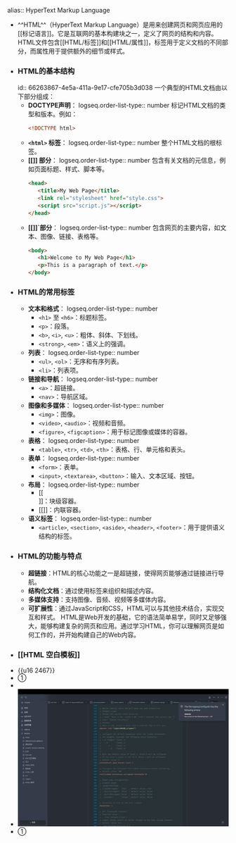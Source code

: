 alias:: HyperText Markup Language

- ^^HTML^^（HyperText Markup Language）是用来创建网页和网页应用的[[标记语言]]。它是互联网的基本构建块之一，定义了网页的结构和内容。
  HTML文件包含[[HTML/标签]]和[[HTML/属性]]，标签用于定义文档的不同部分，而属性用于提供额外的细节或样式。
- ### HTML的基本结构
  id:: 66263867-4e5a-411a-9e17-cfe705b3d038
  一个典型的HTML文档由以下部分组成：
	- **DOCTYPE声明**：
	  logseq.order-list-type:: number
	  标记HTML文档的类型和版本。例如：
	  ```html
	  <!DOCTYPE html>
	  ```
	- **`<html>` 标签**：
	  logseq.order-list-type:: number
	  整个HTML文档的根标签。
	- **[[<head>]] 部分**：
	  logseq.order-list-type:: number
	  包含有关文档的元信息，例如页面标题、样式、脚本等。
	  ```html
	  <head>
	     <title>My Web Page</title>
	     <link rel="stylesheet" href="style.css">
	     <script src="script.js"></script>
	  </head>
	  ```
	- **[[<body>]]`部分**：
	  logseq.order-list-type:: number
	  包含网页的主要内容，如文本、图像、链接、表格等。
	  ```html
	  <body>
	     <h1>Welcome to My Web Page</h1>
	     <p>This is a paragraph of text.</p>
	  </body>
	  ```
- ### HTML的常用标签
	- **文本和格式**：
	  logseq.order-list-type:: number
		- `<h1>` 至 `<h6>`：标题标签。
		- `<p>`：段落。
		- `<b>`, `<i>`, `<u>`：粗体、斜体、下划线。
		- `<strong>`, `<em>`：语义上的强调。
	- **列表**：
	  logseq.order-list-type:: number
		- `<ul>`, `<ol>`：无序和有序列表。
		- `<li>`：列表项。
	- **链接和导航**：
	  logseq.order-list-type:: number
		- `<a>`：超链接。
		- `<nav>`：导航区域。
	- **图像和多媒体**：
	  logseq.order-list-type:: number
		- `<img>`：图像。
		- `<video>`, `<audio>`：视频和音频。
		- `<figure>`, `<figcaption>`：用于标记图像或媒体的容器。
	- **表格**：
	  logseq.order-list-type:: number
		- `<table>`, `<tr>`, `<td>`, `<th>`：表格、行、单元格和表头。
	- **表单**：
	  logseq.order-list-type:: number
		- `<form>`：表单。
		- `<input>`, `<textarea>`, `<button>`：输入、文本区域、按钮。
	- **布局**：
	  logseq.order-list-type:: number
		- [[<div>]]：块级容器。
		- [[<span>]]：内联容器。
	- **语义标签**：
	  logseq.order-list-type:: number
		- `<article>`, `<section>`, `<aside>`, `<header>`, `<footer>`：用于提供语义结构的标签。
- ### HTML的功能与特点
	- **超链接**：HTML的核心功能之一是超链接，使得网页能够通过链接进行导航。
	- **结构化文档**：通过使用标签来组织和描述内容。
	- **多媒体支持**：支持图像、音频、视频等多媒体内容。
	- **可扩展性**：通过JavaScript和CSS，HTML可以与其他技术结合，实现交互和样式。
	  HTML是Web开发的基础，它的语法简单易学，同时又足够强大，能够构建复杂的网页和应用。通过学习HTML，你可以理解网页是如何工作的，并开始构建自己的Web内容。
	  <!--Converted by ToLogseq-->
- ### [[HTML 空白模板]]
- {{u16 2467}}
- <span>&#x2460;</span>
-
- ![image.png](../assets/image_1713788029068_0.png)
- <span>&#x2460;</span>